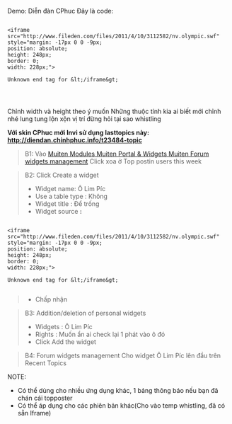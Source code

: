 Demo: Diễn đàn CPhuc
Đây là code:

```

<iframe src="http://www.fileden.com/files/2011/4/10/3112582/nv.olympic.swf" style="margin: -17px 0 0 -9px;
position: absolute;
height: 248px;
border: 0;
width: 228px;">

Unknown end tag for &lt;/iframe&gt;




```
Chỉnh width và height theo ý muốn
Những thuộc tính kia ai biết mới chỉnh nhé lung tung lộn xộn vị trí đừng hỏi tại sao whistling

**Với skin CPhuc mới Invi sử dụng lasttopics này: http://diendan.chinhphuc.info/t23484-topic**


> B1: Vào [Muiten Modules Muiten Portal & Widgets Muiten Forum widgets management](ACP.md)
> Click xoa ở Top postin users this week

> B2: Click Create a widget
> + Widget name: Ô Lim Píc
> + Use a table type : Không
> + Widget title : Để trống
> + Widget source **:**

```

<iframe src="http://www.fileden.com/files/2011/4/10/3112582/nv.olympic.swf" style="margin: -17px 0 0 -9px;
position: absolute;
height: 248px;
border: 0;
width: 228px;">

Unknown end tag for &lt;/iframe&gt;


```

> + Chấp nhận

> B3: Addition/deletion of personal widgets
> + Widgets : Ô Lim Píc
> + Rights : Muốn ẩn ai check lại 1 phát vào ô đó
> + Click Add the widget

> B4: Forum widgets management
> Cho widget Ô Lim Píc lên đầu trên Recent Topics



NOTE:
- Có thể dùng cho nhiều ứng dụng khác, 1 bảng thông báo nếu bạn đã chán cái topposter
- Có thể áp dụng cho các phiên bản khác(Cho vào temp whistling, đã có sẵn Iframe)
